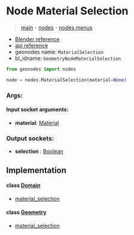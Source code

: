 # Node Material Selection

> [main](../structure.md) - [nodes](nodes.md) - [nodes menus](nodes_menus.md)

- [Blender reference](https://docs.blender.org/manual/en/latest/modeling/geometry_nodes/material/material_selection.html)
- [api reference](https://docs.blender.org/api/current/bpy.types.GeometryNodeMaterialSelection.html)
- geonodes name: `MaterialSelection`
- bl_idname: `GeometryNodeMaterialSelection`

```python
from geonodes import nodes

node = nodes.MaterialSelection(material=None)
```

### Args:

#### Input socket arguments:

- **material**: [Material](Material.md)

### Output sockets:

- **selection** : [Boolean](Boolean.md)

## Implementation

#### class [Domain](Domain.md)

 - [material_selection](Domain.md#material_selection)
#### class [Geometry](Geometry.md)

 - [material_selection](Geometry.md#material_selection)
